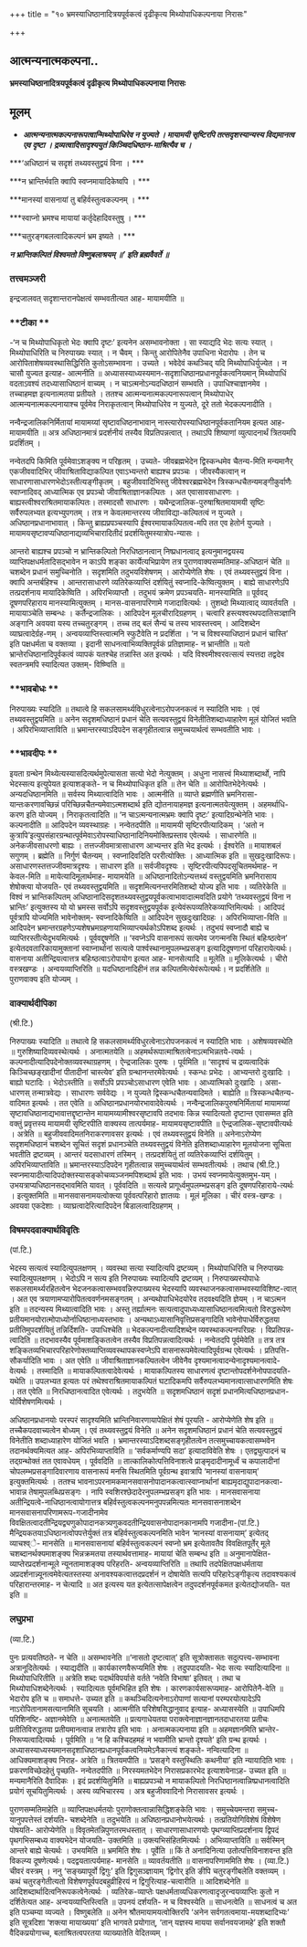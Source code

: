 +++
title = "१० भ्रमस्याधिष्ठानादित्रयपूर्वकत्वं दृढीकृत्य मिथ्योपाधिकल्पनाया निरासः"

+++


## आत्मन्यनात्मकल्पना..

**भ्रमस्याधिष्ठानादित्रयपूर्वकत्वं दृढीकृत्य मिथ्योपाधिकल्पनाया निरासः**

## **मूलम्**

- ***आत्मन्यनात्मकल्पनारूपत्वान्मिथ्योपाधिरेव न युज्यते । मायामयी सृष्टिरपि तत्सदृशस्यान्यस्य विद्यमानत्व एव दृष्टा । द्रव्यत्वादिसादृश्ययुतं किञ्चिदधिष्ठान-माश्रित्यैव च ।***

***‘अधिष्ठानं च सदृशं तथ्यवस्तुद्वयं विना । ***

***न भ्रान्तिर्भवति क्वापि स्वप्नमायादिकेष्वपि । ***

***मानस्यां वासनायां तु बहिर्वस्तुत्वकल्पनम् । ***

***स्वाप्नो भ्रमश्च मायायां कर्तृदेहादिवस्तुषु । ***

***चतुरङ्गबलत्वादिकल्पनं भ्रम इष्यते । ***

***न भ्रान्तिकल्पितं विश्वमतो विष्णुबलाश्रयम् ॥’ इति ब्रह्मवैवर्ते ॥***

### **तत्त्वमञ्जरी**

इन्द्रजालवत् सदृशान्तरानपेक्षत्वं सम्भवतीत्यत आह- मायामयीति ॥

### **टीका **

-‘न च मिथ्योपाधिकृतो भेदः क्वापि दृष्टः’ इत्यनेन असम्भावनोक्ता । सा स्याद्यदि भेदः सत्यः स्यात् । मिथ्योपाधिरिति च निरुपाख्यः स्यात् । न चैवम् । किन्तु आरोपितेनैव उपाधिना भेदारोपः । तेन च आरोपिताशेषव्यवस्थासिद्धिरिति कुतोऽसम्भावना । उच्यते । भवेदेवं कथञ्चिद् यदि मिथ्योपाधिर्युज्येत । न चासौ युज्यत इत्याह- आत्मनीति ॥ अध्यासस्याध्यस्यमान-सदृशाधिष्ठानप्रधानपूर्वकत्वनियमान् मिथ्योपाधिं वदताऽवश्यं तदध्यासाधिष्ठानं वाच्यम् । न चाऽत्मनोऽन्यदधिष्ठानं सम्भवति । उपाधिश्चाज्ञानमेव । तच्चाहमज्ञ इत्यनात्मतया प्रतीयते । ततश्च आत्मन्यनात्मकल्पनारूपत्वान् मिथ्योपाधेर् आत्मन्यनात्मकल्पनायाश्च पूर्वमेव निराकृतत्वान् मिथ्योपाधिरेव न युज्यते, दूरे ततो भेदकल्पनादीति ।

नन्वैन्द्रजालिकनिर्मितायां मायामय्यां सृष्टावधिष्ठनाभावान् नास्त्यारोपस्याधिष्ठानपूर्वकतानियम इत्यत आह- मायामयीति ॥ अत्र अधिष्ठानमात्रं प्रदर्शनीयं तस्यैव विप्रतिपन्नत्वात् । तथाऽपि शिष्याणां व्युत्पादनार्थं त्रितयमपि प्रदर्शितम् ।

नन्वेतदपि किमिति पूर्वमेवाऽशङ्क्य न परिहृतम् । उच्यते- जीवब्रह्मभेदेन द्विस्कन्धमेव चैतन्य-मिति मन्यमानैर् एकजीववादिभिर् जीवाश्रिताविद्याकल्पित एवाऽभ्यन्तरो बाह्यश्च प्रपञ्चः । जीवस्यैकत्वान् न साधारणासाधारणभेदोऽस्तीत्यङ्गीकृतम् । बहुजीववादिभिस्तु जीवेश्वरब्रह्मभेदेन त्रिस्कन्धचैतन्यमङ्गीकुर्वाणैः स्वाप्नादिवद् आध्यात्मिक एव प्रपञ्चो जीवाश्रिताज्ञानकल्पितः । अत एवासावसाधारणः । बाह्यस्त्वीश्वराश्रितमायाकल्पितः। तस्मादसौ साधारणः । यथैन्द्रजालिक-पुरुषाश्रितमायामयी सृष्टिः सर्वैरुपलभ्यत इत्यभ्युपगतम् । तत्र न केवलमान्तरस्य जीवाविद्या-कल्पितत्वं न युज्यते । अधिष्ठानप्रधानाभावात् । किन्तु ब्राह्यप्रपञ्चस्यापि ईश्वरमायाकल्पितत्व-मपि तत एव हेतोर्न युज्यते । मायामयसृष्टावप्यधिष्ठानाद्यव्यभिचारादितीदं प्रदर्शयितुमस्यात्रोप-न्यासः ।

आन्तरो बाह्यश्च प्रपञ्चो न भ्रान्तिकल्पितो निरधिष्ठानत्वान् निष्प्रधानत्वाद् इत्यनुमानद्वयस्य व्याप्तिपक्षधर्मतादिसद्भावेन न काऽपि शङ्का कार्येत्यभिप्रायेण तत्र पुराणवाक्यसम्मतिमाह-अधिष्ठानं चेति ॥ चशब्देन प्रधानं समुच्चिनोति । सदृशमिति तदुभयविशेषणम् । आरोप्येणेति शेषः । एवं तथ्यवस्तुद्वयं विना । क्वापि अन्तर्बहिश्च । आन्तरासाधारणे व्यतिरेकव्याप्तिं दर्शयितुं स्वप्नादि-केष्वित्युक्तम् । बाह्ये साधारणेऽपि तत्प्रदर्शनाय मायादिकेष्विति । अपिरभिव्याप्तौ । तदुभयं क्रमेण प्रपञ्चयति- मानस्यामिति ॥ पूर्ववद् दूषणपरिहाराय मानस्यामित्युक्तम् । मानस-वासनापरिणामे गजादावित्यर्थः । तुशब्दो मिथ्यात्वाद् व्यावर्तयति । मायायाञ्चेति सम्बन्धः । कर्तैन्द्रजालिकः । आदिपदेन मूलचीरादिग्रहणम् । चत्वारि हस्त्यश्वरथपदातिसञ्ज्ञानि अङ्गानि अवयवा यस्य तच्चतुरङ्गम् । तच्च तद् बलं सैन्यं च तस्य भावस्तत्त्वम् । आदिशब्देन व्याघ्रत्वादेर्ग्रह-णम् । अन्वयव्याप्तिस्त्वात्मनि स्फुटैवेति न प्रदर्शिता । ‘न च विश्वस्याधिष्ठानं प्रधानं चास्ति’ इति पक्षधर्मता च वक्तव्या । इदानी साधनत्वाभिव्यक्तिपूर्वकं प्रतिज्ञामाह- न भ्रान्तीति ॥ यतो भ्रान्तेरधिष्ठानादिपूर्वकत्वं व्यापकं यतश्चेह तन्नास्ति अत इत्यर्थः । यदि विश्वमीश्वरवत्सत्यं स्यत्तदा तद्वदेव स्वतन्त्रमपि स्यादित्यत उक्तम्- विष्ण्विति ॥

### **भावबोधः **

निरुपाख्यः स्यादिति ॥ तथात्वे हि सकलसामर्थ्यविधुरत्वेनाऽरोपजनकत्वं न स्यादिति भावः । एवं तथ्यवस्तुद्वयमिति ॥ अनेन सदृशमधिष्ठानं प्रधानं चेति सत्यवस्तुद्वयं विनेतीतिशब्दाध्याहारेण मूलं योजितं भवति । अपिरभिव्याप्ताविति ॥ भ्रमान्तरस्याऽदिपदेन सङ्गृहीतत्वान्न समुच्चयार्थत्वं सम्भवतीति भावः ।

### **भावदीपः **

इयता ग्रन्थेन मिथ्येत्यस्यासदित्यर्थमुपेत्यासता सत्यो भेदो नेत्युक्तम् । अधुना नासत्त्वं मिथ्याशब्दार्थो, नापि भेदस्सत्य इत्युपेयत इत्याशङ्कते- न च मिथ्योपाधिकृत इति ॥ तेन चेति ॥ आरोपितभेदेनेत्यर्थः । अन्यदधिष्ठानमिति ॥ सर्वस्य मिथ्यात्वादिति भावः । आत्मनीति ॥ व्याप्ते ब्रह्मणीति भ्रमनिरासा-यान्तःकरणावच्छिन्नं परिच्छिन्नचैतन्यमेवाऽत्मशब्दार्थ इति द्योतनायाहमज्ञ इत्यनात्मतयेत्युक्तम् । अहमर्थाधि-करण इति योज्यम् । निराकृतत्वादिति ॥ ‘न चाऽत्मन्यनात्मभ्रमः क्वापि दृष्टः’ इत्यादिग्रन्थेनेति भावः । कल्पनादीति ॥ आदिपदेन व्यवस्थाग्रहः । नन्वेतदपीति ॥ मायामयी सृष्टिरपीत्यादिकम् । ‘अतो न कुत्रापि’इत्युपसंहारग्रन्थात्पूर्वमेवाऽरोपस्याधिष्ठानादिनियमोक्तिप्रस्ताव एवेत्यर्थः । साधारणेति ॥ अनेकजीवसाधरणो बाह्यः । तत्तज्जीवमात्रासाधारण आभ्यन्तर इति भेद इत्यर्थः । ईश्वरेति ॥ मायाशबलं सगुणम् । ब्रह्मेति ॥ निर्गुणं चैतन्यम् । स्वप्नादिवदिति पररीत्योक्तिः । आध्यात्मिक इति ॥ सुखदुःखादिरूपः। असाधारणस्तत्तज्जीवमात्रदृश्यः । साधारण इति ॥ सर्वजीवदृश्यः । सृष्टिरपीत्यपिपदसूचितमर्थमाह- न केवल-मिति ॥ मायेत्यादिमूलार्थमाह- मायामयेति ॥ अधिष्ठानादितोऽन्यत्तथ्यं वस्तुद्वयमिति भ्रमनिरासाय शेषोक्त्या योजयति- एवं तथ्यवस्तुद्वयमिति ॥ सदृशमित्यनन्तरमितिशब्दो योज्य इति भावः । व्यतिरेकेति ॥ विश्वं न भ्रान्तिकल्पितम् अधिष्ठानादिसदृशतथ्यवस्तुद्वयपूर्वकत्वाभावादात्मवदिति प्रयोगे ‘तथ्यवस्तुद्वयं विना न भ्रान्तिः’ इत्युक्तस्य यो यो भ्रमस्स सर्वोऽपि सदृशवस्तुद्वयपूर्वक इत्येवंरूपव्यतिरेकव्याप्तिमित्यर्थः । आदिपदं पूर्वत्रापि योज्यमिति भावेनोक्तम्- स्वप्नादिकेष्विति ॥ आदिपदेन सुखदुःखादिग्रहः । अपिरभिव्याप्ता-विति ॥ आदिपदेन भ्रमान्तरग्रहणेऽप्यशेषभ्रमग्रहणायाभिव्याप्त्यर्थकोऽपिशब्द इत्यर्थः । तदुभयं स्वप्नादौ बाह्ये च व्याप्तिरस्तीत्येदुभयमित्यर्थः । पूर्ववद्दूषणेति ॥ ‘स्वप्नेऽपि वासनारूपं सत्यमेव जगन्मनसि स्थितं बहिःष्ठत्वेन’ इत्येतदवतारिकायामुक्तानां स्वाप्नार्थानां सत्यत्वे पार्श्वस्थानामुपलम्भप्रसङ्ग इत्यादिदूषणानां परिहारायेत्यर्थः। वासनाया अतीन्द्रियत्वात्तत्र बहिःष्ठत्वाऽरोपायोग इत्यत आह- मानसेत्यादि ॥ मूलेति ॥ मूलिकेत्यर्थः । चीरो वस्त्रखण्डः । अन्वयव्याप्तिरिति ॥ यदधिष्ठानादिहीनं तन्न कल्पितमित्येवंरूपेत्यर्थः। न प्रदर्शितेति ॥ पुराणवाक्य इति योज्यम् ।

### **वाक्यार्थदीपिका**

(श्री.टि.)

निरुपाख्यः स्यादिति ॥ तथात्वे हि सकलसामर्थ्यविधुरत्वेनाऽरोपजनकत्वं न स्यादिति भावः । अशेषव्यवस्थेति ॥ गुरुशिष्यादिव्यवस्थेत्यर्थः । अनात्मतयेति ॥ अहमर्थरूपात्माश्रितत्वेनाऽत्मभिन्नतये-त्यर्थः । कल्पनादीत्यादिपदेनोक्तव्यवस्थाग्रहणम् । ऐन्द्रजालिकः पुरुषः । पूर्वमिति ॥ ‘सादृश्यं च द्रव्यत्वादिकं किञ्चिच्छङ्खादीनां पीतादीनां चास्त्येव’ इति ग्रन्थानन्तरमेवेत्यर्थः । स्कन्धः प्रभेदः । आभ्यन्तरो दुःखादिः । बाह्यो घटादिः । भेदोऽस्तीति ॥ सर्वोऽपि प्रपञ्चोऽसाधारण एवेति भावः । आध्यात्मिको दुःखादिः । असा-धारणस् तन्मात्रवेद्यः । साधारणः सर्ववेद्यः । न युज्यते द्विस्कन्धचैतन्यवादिमते । बाह्येति ॥ त्रिस्कन्धचैतन्य-वादिमत इत्यर्थः । तत एवेति ॥ अधिष्ठानप्रधानयोरभावादेवेत्यर्थः । नन्वैन्द्रजालिकपुरुषनिर्मितायां मायामय्यां सृष्टावधिष्ठानाद्यभावात्तद्दृष्टान्तेन मायामय्यामीश्वरसृष्टावपि तदभावः किन्न स्यादित्यतो दृष्टान्त एवासम्मत इति वक्तुं प्रवृत्तस्य मायामयी सृष्टिरपीति वाक्यस्य तात्पर्यमाह- मायामयसृष्टावपीति ॥ ऐन्द्रजालिक-सृष्टावपीत्यर्थः । अत्रेति ॥ बहुजीववादिमतनिराकरणावसर इत्यर्थः । एवं तथ्यवस्तुद्वयं विनेति ॥ अनेनाऽरोप्येण सदृशमधिष्ठानं चशब्देन सूचितं सदृशं प्रधानञ्चेति तथ्यवस्तुद्वयं विनेति इतिशब्दाध्याहारेण मूलयोजना सूचिता भवतीति द्रष्टव्यम् । आन्तरं यदसाधारणं तस्मिन् । तत्प्रदर्शयितुं तां व्यतिरेकव्याप्तिं दर्शयितुम् । अपिरभिव्याप्ताविति ॥ भ्रमान्तरस्याऽदिपदेन गृहीतत्वान्न समुच्चयार्थत्वं सम्भवतीत्यर्थः । तथाच (श्री.टि.) स्वप्नमायादीत्यादिपदोक्तस्यासङ्कोचव्यञ्जनमपिशब्दार्थ इति भावः । उभयं स्वप्नमायेत्युक्तमुभ-यम् । उभयत्राप्यधिष्ठानसद्भावमिति यावत् । पूर्ववदिति ॥ सत्यत्वे प्रागूर्ध्वमुपलम्भप्रसङ्ग इति दूषणपरिहाराये-त्यर्थः । इत्युक्तमिति ॥ मानसवासनामयत्वोक्त्या पूर्ववत्परिहारो ज्ञातव्यः । मूलं मूलिका । चीरं वस्त्र-खण्डः । अवयवा एकदेशाः । व्याघ्रत्वादेरित्यादिपदेन बिडालत्वादिग्रहणम् ।

### **विषमपदवाक्यार्थविवृतिः**

(पां.टि.)

भेदस्य सत्यत्वं स्यादित्युपलक्षणम् । व्यवस्था सत्या स्यादित्यपि द्रष्टव्यम् । मिथ्योपाधिरिति च निरुपाख्यः स्यादित्युपलक्षणम् । भेदोऽपि न सत्य इति निरुपाख्यः स्यादित्यपि द्रष्टव्यम् । निरुपाख्यस्योपाधेः सकलसामर्थ्यरहितत्वेन भेदजनकत्वासम्भववन्निरुपाख्यस्य भेदस्यापि व्यवस्थाजनकत्वासम्भवस्याविशिष्ट-त्वात् । अत एव त्रयाणामप्यारोपितत्ववर्णनमसङ्गतम् । अन्यथोपाधिभेदयोरेव तदवक्ष्यदिति ज्ञेयम् । न चाऽत्मन इति ॥ तदन्यस्य मिथ्यात्वादिति भावः । अस्तु तर्ह्यात्मनः सत्यत्वादुपाध्यध्यासाधिष्ठानत्वमित्यतो विरुद्धरूपेण प्रतीयमानयोरात्मोपाध्योर्नाधिष्ठानाध्यस्तभावः । अन्यथाऽध्यासानिवृत्तिप्रसङ्गादिति भावेनोपाधेर्विरुद्धतया प्रतीतिमुपदर्शयितुं तन्निर्दिशति- उपाधिश्चेति ॥ भेदकल्पनादीत्यादिशब्देन व्यवस्थाकल्पनपरिग्रहः । विप्रतिपन्न-त्वादिति ॥ तदभावस्यैव पूर्वमाशङ्कितत्वेन तस्यैव विप्रतिपन्नत्वादित्यर्थः । नन्वेतदपि पूर्वमेवेति ॥ तत्र तत्र शङ्कितव्यभिचारपरिहारेणोक्तव्याप्तिव्यवस्थापकस्वप्नेऽपि वासनारूपमेवेत्यादिपूर्वग्रन्थ एवेत्यर्थः । प्रतिपत्ति-सौकर्यादिति भावः । अत एवेति ॥ जीवाश्रिताज्ञानकल्पितत्वेन जीवेनैव दृश्यमानत्वादन्येनादृश्यमानत्वादे-वेत्यर्थः । तस्मादिति ॥ मायाकल्पितत्वादेवेत्यर्थः । मायाकल्पितस्य साधारणत्वं दृष्टान्तोपदर्शनेनोपपादयति-यथेति ॥ उपलभ्यत इत्यतः परं तथेश्वराश्रितमायाकल्पितं घटादिकमपि सर्वैरुपलभ्यमानत्वात्साधारणमिति शेषः । तत एवेति ॥ निरधिष्ठानत्वादित एवेत्यर्थः । तदुभयेति ॥ सदृशमधिष्ठानं सदृशं प्रधानमित्यधिष्ठानप्रधान-योर्विशेषणमित्यर्थः ।

अधिष्ठानप्रधानयोः परस्परं सादृश्यमिति भ्रान्तिनिवारणायापेक्षितं शेषं पूरयति - आरोप्येणेति शेष इति ॥ तच्चैकपदवाच्यत्वेन बोध्यम् । एवं तथ्यवस्तुद्वयं विनेति ॥ अनेन सदृशमधिष्ठानं प्रधानं चेति सत्यवस्तुद्वयं विनेतीति शब्दाध्याहारेण योजितं भवति । भ्रमान्तरस्याऽदिशब्दसङ्गृहीतत्वेन तत्समुच्चायकत्वासम्भवेन तदानर्थक्यमित्यत आह- अपिरभिव्याप्ताविति ॥ ‘सर्वकर्माण्यपि सदा’ इत्यादाविवेति शेषः । एतद्व्युत्पादनं च तद्ग्रन्थोक्तं तत एवावधेयम् । पूर्ववदिति ॥ तात्कालिकोत्पत्तिविनाशत्वे प्राङ्मृदादीनामूर्ध्वं च कपालादीनां चोपलम्भप्रसङ्गादिवारणाय वासनारूपं मनसि स्थितमिति पूर्वग्रन्थ इवात्रापि ‘मानस्यां वासनायाम्’ इत्युक्तमित्यर्थः । ततश्च भावनाऽपरनामकमानसवासनोपादानकत्वात्स्वाप्नार्थानां बाह्यमृदाद्युपादानकत्वा-भावान्न तेषामुपलब्धिप्रसङ्गः । नापि स्वशिरश्छेदादेरनुपलम्भप्रसङ्ग इति भावः । मानसवासनाया अतीन्द्रियत्वे-नाधिष्ठानत्वायोगात्तत्र बहिर्वस्तुत्वकल्पनमनुपपन्नमित्यतः मानसवासनाशब्देन मानसवासनापरिणामरूप-गजादीनामेव विवक्षितत्वादतीन्द्रियद्व्यणुकोपादानकत्र्यणुकवदतीन्द्रियवासनोपादानकानामपि गजादीना-(पां.टि.) मैन्द्रियकतयाऽधिष्ठानत्वोपपत्तेर्युक्तं तत्र बहिर्वस्तुत्वकल्पनमिति भावेन ‘मानस्यां वासनायाम्’ इत्येतद् व्याचश्व्े- मानसेति ॥ मानसवासनायां बहिर्वस्तुत्वकल्पनं स्वप्नो भ्रम इत्येतावतैव विवक्षितपूर्तेर् मूले चशब्दानर्थक्यमाशङ्क्य भिन्नक्रमतया तस्यार्थवत्तामाह- मायायां चेति सम्बन्ध इति ॥ अनुमानापेक्षित-व्याप्तेरप्रदर्शनान्मूले न्यूनतामाशङ्क्य परिहरति- अन्वयव्याप्तिरिति ॥ तथापि तदपेक्षितपक्षधर्मताया अप्रदर्शनान्न्यूनत्वमेवेत्यतस्तस्या अनावश्यकत्वात्तदप्रदर्शनं न दोषायेति सत्यपि परिहारेऽङ्गीकृत्य तदावश्यकत्वं परिहारान्तरमाह- न चेत्यादि ॥ अत इत्यस्य यत इत्येतत्सापेक्षत्वेन तदुपदर्शनपूर्वकमत इत्येतद्योजयति- यत इति ॥

### **लघुप्रभा**

(व्या.टि.)

पुनः प्रत्यवतिष्ठते- न चेति ॥ असम्भावनेति ॥‘नासतो दृष्टत्वात्’ इति सूत्रोक्तासतः सदुत्पत्त्य-सम्भावना अत्रानूदितेत्यर्थः । स्याद्यदीति ॥ कार्यकारणवैरूप्यमिति शेषः । तदुपपादयति- भेदः सत्यः स्यादित्यादिना ॥ मिथ्योपाधिरितीति ॥ अत्रेति शब्दः पदार्थविपर्यासे वर्तते ‘नवेति विभाषा’ इतिवत् । तथा च मिथ्योपाधिशब्देनेत्यर्थः । स्यादित्यतः पूर्वमभिहित इति शेषः । कारणकार्यसारूप्यमाह- आरोपितेनै-वेति ॥ भेदारोप इति च ॥ समाधत्ते- उच्यत इति ॥ कथञ्चिदित्यनेनाऽरोपाणां सत्यानां परम्परयोत्पादेऽपि नाऽरोपितानामसत्यानामिति सूचयति । आत्मनीति परिशेषसिद्धानुवाद इत्याह- अध्यासस्येति ॥ उपाधिमपि परिशिनष्टि- अज्ञानमेवेति ॥ अनात्मतयेति ॥ प्रत्यगाधेयतया पराक्त्वेनाज्ञानज्ञानतदाधारतया प्रतीचः प्रतीतिविरुद्धतया प्रतीयमानत्वान्न तत्रारोप इति भावः । अनात्मकल्पनाया इति ॥ अहमज्ञानमिति भ्रान्तेर-निरूप्यत्वादित्यर्थः । पूर्वमिति ॥ ‘न हि कश्चिदहमहं न भवामीति भ्रान्तो दृश्यते’ इति ग्रन्थ इत्यर्थः । अध्यासस्याध्यस्यमानसदृशाधिष्ठानप्रधानपूर्वकत्वनियमेऽनैकान्त्यं शङ्कते- नन्वित्यादिना ॥ आधिक्यमाशङ्क्य निराह- अत्रेति ॥ त्रितयमपीति ॥ ‘प्रसङ्गे वस्तुस्थितिः कथनीया’ इति न्यायादिति भावः । प्रकरणविच्छेदहेतुं पृच्छति- नन्वेतदपीति ॥ निरस्यमतभेदेन निरासप्रकारभेद इत्याशयेनाऽह- उच्यत इति ॥ मन्यमानैरिति दैवादिकः । इदं प्रदर्शयितुमिति ॥ बाह्यप्रपञ्चो न मायाकल्पितो निरधिष्ठानत्वान्निष्प्रधानत्वादिति प्रयोगं सूचयितुमित्यर्थः । अस्य व्यभिचारस्य । अत्र बहुजीववादिनो निरासावसर इत्यर्थः ।

पुराणसम्मतिमाहेति ॥ व्याप्तिपक्षधर्मतयोः पुराणोक्तत्वान्नासिद्धिशङ्केति भावः । समुच्चेयमन्तरा समुच्च-यानुपपत्तेस्तं दर्शयति- चशब्देनेति ॥ तदुभयेति ॥ अधिष्ठानप्रधानोभयेत्यर्थः । तत्प्रतियोगिविशेषं विशेषेण पोषयति- आरोप्येणेति ॥ विवृतमेतन्निपुणतरमधस्तात् । साधारणासाधारणयोः पृथग्व्याप्तिप्रदर्शनाय द्विपदं पृथगभिसम्बध्य वाक्यभेदेन योजयति- उक्तमिति ॥ उक्त्यभिसंहितमित्यर्थः । अभिव्याप्ताविति ॥ सर्वस्मिन् आन्तरे बाह्ये चेत्यर्थः । उभयमिति ॥ भ्रममिति शेषः । पूर्वेति ॥ किं ते अनादिनित्या उतोत्पत्तिविनाशवन्त इति विकल्प्य दूषणेत्यर्थः। पदद्वयतात्पर्यमाह- मानसेति ॥ व्यावर्तयतीति ॥ वासनापरिणाममिति शेषः । (व्या.टि.) चीवरं वस्त्रम् । ननु ‘सङ्ख्यापूर्वो द्विगुः’ इति द्विगुसञ्ज्ञायाम् ‘द्विगोर् इति ङीपि चतुरङ्गीबलेति वक्तव्यम् । कथं चतुरङ्गेतीत्यतो विशेषणपूर्वपदबहुव्रीहिरयं न द्विगुरित्याह-चत्वारीति ॥ आदिशब्देनेति ॥ आदिशब्दार्थादित्वनिरूपकत्वेनेत्यर्थः । व्यतिरेक-व्याप्तेः पक्षधर्मताव्यधिकरणत्वादृजुरन्वयव्याप्तिः कुतो न दर्शितेत्यत आह- अन्वयव्याप्तिस्त्विति ॥ उपनयं दर्शयति- न च विश्वस्येति ॥ साधनत्वेति ॥ साधनत्वं च अत इति पञ्चम्या व्यज्यते । विष्णुबलेति ॥ अनेन श्रौतमायामयत्वोक्तिरपि ‘अनेन सर्वगतत्वमाया-मयशब्दादिभ्यः’ इति सूत्रदिशा ‘शक्त्या मायाख्यया’ इति भागवते प्रयोगात्, ‘तान् यज्ञस्य मायया सर्वानवयजामहे’ इति शक्तौ वैदिकप्रयोगाच्च, बलाश्रितत्वपरतया व्याख्यातेति वेदितव्यम् ।

